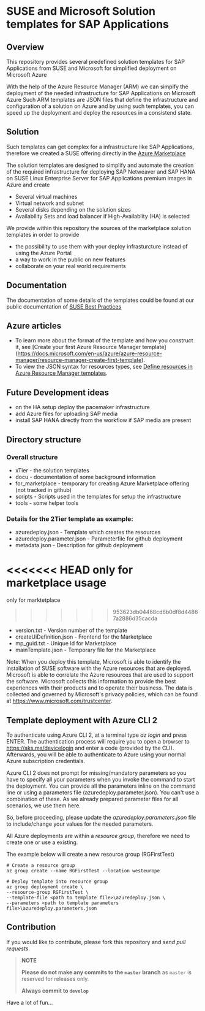# SUSE and Microsoft Solution templates for SAP Applications

## Overview
This repository provides several predefined solution templates for SAP Applications from SUSE and Microsoft for simplified deployment on Microsoft Azure

With the help of the Azure Resource Manager (ARM) we can simpify the deployment of the needed infrastructure for SAP Applications on Microsoft Azure
Such ARM templates are JSON files that define the infrastructure and configuration of a solution on Azure and by using such templates, you can speed up the deployment and deploy the resources in a consistend state.

## Solution
Such templates can get complex for a infrastructure like SAP Applications, therefore we created a SUSE offering directly in the [Azure Marketplace](https://azuremarketplace.microsoft.com/en-us/marketplace/apps/suse.suse-sap-infra?tab=Overview)

The solution templates are designed to simplify and automate the creation of the required infrastructure for deploying SAP Netweaver
and SAP HANA on SUSE Linux Enterprise Server for SAP Applications premium images in Azure and create
* Several virtual machines
* Virtual network and subnet
* Several disks depending on the solution sizes
* Availability Sets and load balancer if High-Availablity (HA) is selected

We provide within this repository the sources of the marketplace solution templates in order to provide
* the possibility to use them with your deploy infrasturcture instead of using the Azure Portal
* a way to work in the public on new features
* collaborate on your real world requirements

## Documentation
The documentation of some details of the templates could be found at our public documentation of [SUSE Best Practices](https://www.suse.com/documentation/suse-best-practices/sbp-sap-msazure-solution-templates/data/sbp-sap-msazure-solution-templates.html)

## Azure articles
* To learn more about the format of the template and how you construct it, see [Create your first Azure Resource Manager template] (https://docs.microsoft.com/en-us/azure/azure-resource-manager/resource-manager-create-first-template).
* To view the JSON syntax for resources types, see [Define resources in Azure Resource Manager templates](https://docs.microsoft.com/en-us/azure/templates/).

## Future Development ideas
* on the HA setup deploy the pacemaker infrastructure
* add Azure files for uploading SAP media
* install SAP HANA directly from the workflow if SAP media are present

## Directory structure
### Overall structure

* xTier                        - the solution templates
* docu                         - documentation of some background information
* for_marketplace              - temporary for creating Azure Marketplace offering (not tracked in github)
* scripts                      - Scripts used in the templates for setup the infrastructure
* tools                        - some helper tools

### Details for the 2Tier template as example:

* azuredeploy.json            - Template which creates the resources
* azuredeploy.parameter.json  - Parameterfile for github deployment
* metadata.json               - Description for github deployment

<<<<<<< HEAD
only for marketplace usage
=======
only for marktetplace
>>>>>>> 953623db04468cd6b0df8d44867a2886d35cacda
* version.txt                 - Version number of the template
* createUiDefinition.json     - Frontend for the Marketplace
* mp_guid.txt                 - Unique Id for Marketplace
* mainTemplate.json           - Temporary file for the Marketplace

Note: When you deploy this template, Microsoft is able to identify the installation of SUSE software with the Azure resources that are deployed. Microsoft is able to correlate the Azure resources that are used to support the software. Microsoft collects this information to provide the best experiences with their products and to operate their business. The data is collected and governed by Microsoft's privacy policies, which can be found at https://www.microsoft.com/trustcenter.

## Template deployment with Azure CLI 2

To authenticate using Azure CLI 2, at a terminal type _az login_ and press ENTER. The authentication process will require you to open a browser to https://aks.ms/devicelogin and enter a code (provided by the CLI). Afterwards, you will be able to authenticate to Azure using your normal Azure subscription credentials.

Azure CLI 2 does not prompt for missing/mandatory parameters so you have to specify all your parameters when you invoke the command to start the deployment. You can provide all the parameters inline on the command line or using a parameters file (azuredeploy.parameter.json). You can't use a combination of these. As we already prepared parameter files for all scenarios, we use them here.

So, before proceeding, please update the _azuredeploy.parameters.json_ file to include/change your values for the needed parameters.

All Azure deployments are within a _resource group_, therefore we need to create one or use a existing.

The example below will create a new resource group (RGFirstTest)


    # Create a resource group
    az group create --name RGFirstTest --location westeurope

    # Deploy template into resource group
    az group deployment create \
    --resource-group RGFirstTest \
    --template-file <path to template file>\azuredeploy.json \
    --parameters <path to template parameters file>\azuredeploy.parameters.json


## Contribution
If you would like to contribute, please fork this repository and *send pull requests*.

>**NOTE**
>
>**Please do not make any commits to the `master` branch** as `master` is reserved for releases only.
>
>**Always commit to `develop`**


Have a lot of fun...
